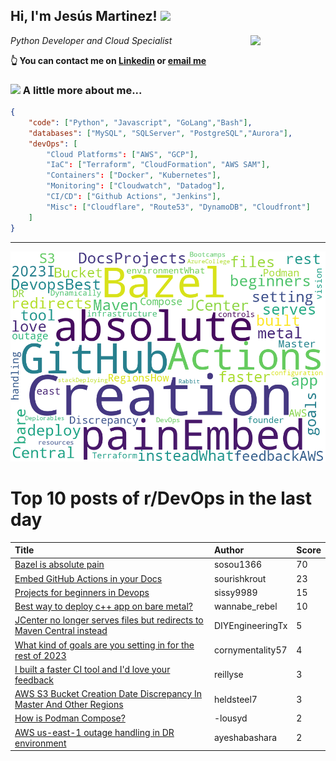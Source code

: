 <!--
**jmartinezl/jmartinezl** is a ✨ _special_ ✨ repository because its `README.md` (this file) appears on your GitHub profile.

Here are some ideas to get you started:

- 🔭 I’m currently working on ...
- 🌱 I’m currently learning ...
- 👯 I’m looking to collaborate on ...
- 🤔 I’m looking for help with ...
- 💬 Ask me about ...
- 📫 How to reach me: ...
- 😄 Pronouns: ...
- ⚡ Fun fact: ...
-->

<h2>Hi, I'm Jesús Martinez! <img src="https://media.giphy.com/media/WUlplcMpOCEmTGBtBW/giphy.gif" width="30"> </h2>
<img align='right' src="https://media.giphy.com/media/NytMLKyiaIh6VH9SPm/giphy.gif" width="120">
<p><em>Python Developer and Cloud Specialist
</em></p>

**👆 You can contact me on [Linkedin](https://www.linkedin.com/in/jes%C3%BAs-martinez-2b7b10104/) or [email me](mailto:jesus.mtz.lorenzo@gmail.com)**

### <img src="https://media.giphy.com/media/VgCDAzcKvsR6OM0uWg/giphy.gif" width="50"> A little more about me...  

```json
{
    "code": ["Python", "Javascript", "GoLang","Bash"],
    "databases": ["MySQL", "SQLServer", "PostgreSQL","Aurora"],
    "devOps": [
        "Cloud Platforms": ["AWS", "GCP"],
        "IaC": ["Terraform", "CloudFormation", "AWS SAM"],
        "Containers": ["Docker", "Kubernetes"],
        "Monitoring": ["Cloudwatch", "Datadog"],
        "CI/CD": ["Github Actions", "Jenkins"],
        "Misc": ["Cloudflare", "Route53", "DynamoDB", "Cloudfront"]
    ]
}
```
---

![Wordcloud](./cloud.png)

# Top 10 posts of r/DevOps in the last day

| Title | Author | Score |
|:---|:---|:---|
| [Bazel is absolute pain](https://www.reddit.com/r/devops/comments/14h8a8e/bazel_is_absolute_pain/) | sosou1366 | 70 |
| [Embed GitHub Actions in your Docs](https://www.reddit.com/r/devops/comments/14h1rbb/embed_github_actions_in_your_docs/) | sourishkrout | 23 |
| [Projects for beginners in Devops](https://www.reddit.com/r/devops/comments/14hl4ha/projects_for_beginners_in_devops/) | sissy9989 | 15 |
| [Best way to deploy c++ app on bare metal?](https://www.reddit.com/r/devops/comments/14gzlfs/best_way_to_deploy_c_app_on_bare_metal/) | wannabe_rebel | 10 |
| [JCenter no longer serves files but redirects to Maven Central instead](https://www.reddit.com/r/devops/comments/14h4gg9/jcenter_no_longer_serves_files_but_redirects_to/) | DIYEngineeringTx | 5 |
| [What kind of goals are you setting in for the rest of 2023](https://www.reddit.com/r/devops/comments/14hh1pj/what_kind_of_goals_are_you_setting_in_for_the/) | cornymentality57 | 4 |
| [I built a faster CI tool and I'd love your feedback](https://www.reddit.com/r/devops/comments/14hciw8/i_built_a_faster_ci_tool_and_id_love_your_feedback/) | reillyse | 3 |
| [AWS S3 Bucket Creation Date Discrepancy In Master And Other Regions](https://www.reddit.com/r/devops/comments/14gzhs0/aws_s3_bucket_creation_date_discrepancy_in_master/) | heldsteel7 | 3 |
| [How is Podman Compose?](https://www.reddit.com/r/devops/comments/14h0u3h/how_is_podman_compose/) | -lousyd | 2 |
| [AWS us-east-1 outage handling in DR environment](https://www.reddit.com/r/devops/comments/14hmwtm/aws_useast1_outage_handling_in_dr_environment/) | ayeshabashara | 2 |

